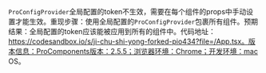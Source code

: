 `ProConfigProvider`全局配置的token不生效，需要在每个组件的props中手动设置才能生效。重现步骤：使用全局配置的`ProConfigProvider`包裹所有组件。预期结果：全局配置的token应该能被应用到所有的组件中。代码地址：https://codesandbox.io/s/ji-chu-shi-yong-forked-pio434?file=/App.tsx。版本信息：ProComponents版本：2.5.5；浏览器环境：Chrome；开发环境：mac OS。

